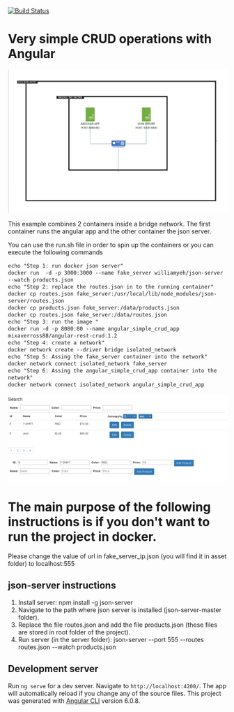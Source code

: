 [![Build Status](https://travis-ci.com/mixaverros88/dockerized-angular-crud-app.svg?branch=master)](https://travis-ci.com/mixaverros88/dockerized-angular-crud-app)

# Very simple CRUD operations with Angular

![preview image](https://raw.githubusercontent.com/mixaverros88/angular-Rest-Crud/master/icons/docker_overview.jpg)

This example combines 2 containers inside a bridge network. The first container runs the angular app and the other container the json server.


You can use the run.sh file in order to spin up the containers or you can execute the following commands
```
echo "Step 1: run docker json server"
docker run  -d -p 3000:3000 --name fake_server williamyeh/json-server --watch products.json
echo "Step 2: replace the routes.json in to the running container"
docker cp routes.json fake_server:/usr/local/lib/node_modules/json-server/routes.json
docker cp products.json fake_server:/data/products.json
docker cp routes.json fake_server:/data/routes.json
echo "Step 3: run the image "
docker run -d -p 8080:80 --name angular_simple_crud_app mixaverross88/angular-rest-crud:1.2
echo "Step 4: create a network"
docker network create --driver bridge isolated_network 
echo "Step 5: Assing the fake_server container into the network"
docker network connect isolated_network fake_server
echo "Step 6: Assing the angular_simple_crud_app container into the network"
docker network connect isolated_network angular_simple_crud_app
```

![preview image](https://raw.githubusercontent.com/mixaverros88/angular-Rest-Crud/master/previewImage.jpg)

# The main purpose of the following instructions is if you don't want to run the project in docker.

Please change the value of url in fake_server_ip.json (you will find it in asset folder) to localhost:555

## json-server instructions

1. Install server: npm install -g json-server
2. Navigate to the path where json server is installed (json-server-master folder).
3. Replace the file routes.json and add the file products.json (these files are stored in root folder of the project).
4. Run server (in the server folder): json-server --port 555 --routes routes.json --watch products.json 

## Development server

Run `ng serve` for a dev server. Navigate to `http://localhost:4200/`. The app will automatically reload if you change any of the source files.
This project was generated with [Angular CLI](https://github.com/angular/angular-cli) version 6.0.8.


